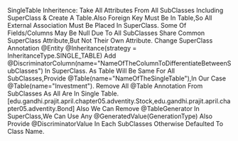 SingleTable Inheritence:
Take All Attributes From All SubClasses Including SuperClass & Create A Table.Also Foreign Key Must Be In Table,So All External Association Must Be Placed In SuperClass.
Some Of Fields/Columns May Be Null Due To All SubClasses Share Common SuperClass Attribute,But Not Their Own Attribute. 
Change SuperClass Annotation @Entity @Inheritance(strategy = InheritanceType.SINGLE_TABLE)
Add @DiscriminatorColumn(name="NameOfTheColumnToDifferentiateBetweenSubClasses") In SuperClass.
As Table Will Be Same For All SubClasses,Provide @Table(name="NameOfTheSingleTable"),In Our Case @Table(name="Investment").
Remove All @Table Annotation From SubClasses As All Are In Single Table.[edu.gandhi.prajit.april.chapter05.adventity.Stock,edu.gandhi.prajit.april.chapter05.adventity.Bond]
Also We Can Remove @TableGenerator In SuperClass,We Can Use Any @GeneratedValue(GenerationType)
Also Provide @DiscriminatorValue In Each SubClasses Otherwise Defaulted To Class Name.